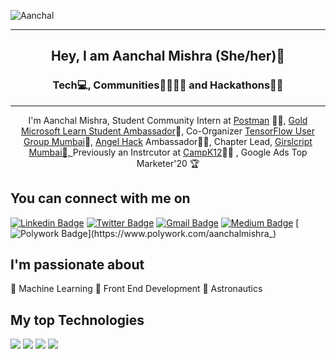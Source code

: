 ![Aanchal](https://pbs.twimg.com/profile_banners/1165172465712209920/1614957335/1500x500)
 - - -
</p>
<h2 align="center"> Hey, I am Aanchal Mishra (She/her)👋 </h2>
<h3 align="center"> Tech💻, Communities👨‍👩‍👧‍👦 and Hackathons👩‍💻 </h3>

- - -
<p align="center">I'm Aanchal Mishra, Student Community Intern at <a href="https://www.postman.com/">Postman</a> 👩‍🚀, <a href="https://studentambassadors.microsoft.com/en-US/profile">Gold Microsoft Learn Student Ambassador</a>💛, Co-Organizer <a href="https://www.meetup.com/tfugmumbai/members/?op=leaders">TensorFlow User Group Mumbai</a>🦾, <a href="https://angelhack.com/">Angel Hack<a/> Ambassador👩‍💻, Chapter Lead, <a href="https://www.girlscript.tech/home">Girslcript Mumbai🤝, </a> Previously an Instrcutor at <a href="https://campk12.com/"> CampK12</a>👩‍🏫 , Google Ads Top Marketer'20 🏆


You can connect with me on
------------------------------------
[![Linkedin Badge](https://img.shields.io/badge/-Aanchal_Mishra-blue?style=plastic&logo=Linkedin&logoColor=white&link=https://www.linkedin.com/in/mishra-aanchal/)](https://www.linkedin.com/in/mishra-aanchal/)
[![Twitter Badge](https://img.shields.io/badge/-Aanchalmishra__-blue?style=plastic&logo=Twitter&logoColor=white&link=https://twitter.com/Aanchalmishra__/)](https://twitter.com/Aanchalmishra__/)
[![Gmail Badge](https://img.shields.io/badge/aanchalkviit@gmail.com-white?style=plastic&logo=Gmail&logoColor=&link=mailto:aanchalkviit@gmail.com)](mailto:aanchalkviit@gmail.com)
[![Medium Badge](https://img.shields.io/badge/-@aanchalwrites-black?style=plastic&labelColor=000000&logo=Medium&link=https://medium.com/@aanchalwtites/)](https://medium.com/@aanchalwrites)
[![Polywork Badge](https://img.shields.io/badge/-aanchalmishra_-black?style=plastic&logo=polywork&logoColor=white&link=https://www.polywork.com/aanchalmishra_)](https://www.polywork.com/aanchalmishra_)

I'm passionate about
-------------------
:small_blue_diamond: Machine Learning   :small_blue_diamond: Front End Development    :small_blue_diamond: Astronautics

My top Technologies
---------------

![](https://img.shields.io/badge/python-informational?style=flat&logo=<Python>&logoColor=white&color=2bbc8a)     ![](https://img.shields.io/badge/JavaScript-informational?style=flat&logo=<Python>&logoColor=white&color=2bbc8a)     ![](https://img.shields.io/badge/C++-informational?style=flat&logo=<Python>&logoColor=white&color=2bbc8a)     ![](https://img.shields.io/badge/-GCP-informational?style=flat&logo=<Python>&logoColor=white&color=2bbc8a)     



